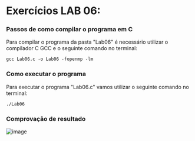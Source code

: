 # Exercícios LAB 06:

### Passos de como compilar o programa em C

Para compilar o programa da pasta "Lab06" é necessário utilizar o compilador C GCC e o seguinte comando no terminal:

`gcc Lab06.c -o Lab06 -fopenmp -lm`

### Como executar o programa

Para executar o programa "Lab06.c" vamos utilizar o seguinte comando no terminal: 

`./Lab06`

### Comprovação de resultado

![image](https://user-images.githubusercontent.com/84693356/233215573-25d4dd52-7743-42ab-82f4-4e5a0068df65.png)


